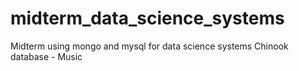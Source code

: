 # midterm_data_science_systems
Midterm using mongo and mysql for data science systems
Chinook database - Music
